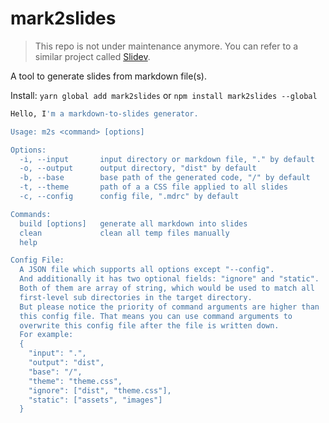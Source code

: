 # mark2slides

> This repo is not under maintenance anymore. You can refer to a similar project called [Slidev](https://sli.dev/).

A tool to generate slides from markdown file(s).

Install: `yarn global add mark2slides` or `npm install mark2slides --global`

``` bash
Hello, I'm a markdown-to-slides generator.

Usage: m2s <command> [options]

Options:
  -i, --input       input directory or markdown file, "." by default
  -o, --output      output directory, "dist" by default
  -b, --base        base path of the generated code, "/" by default
  -t, --theme       path of a a CSS file applied to all slides
  -c, --config      config file, ".mdrc" by default

Commands:
  build [options]   generate all markdown into slides
  clean             clean all temp files manually
  help

Config File:
  A JSON file which supports all options except "--config".
  And additionally it has two optional fields: "ignore" and "static".
  Both of them are array of string, which would be used to match all
  first-level sub directories in the target directory.
  But please notice the priority of command arguments are higher than
  this config file. That means you can use command arguments to
  overwrite this config file after the file is written down.
  For example:
  {
    "input": ".",
    "output": "dist",
    "base": "/",
    "theme": "theme.css",
    "ignore": ["dist", "theme.css"],
    "static": ["assets", "images"]
  }
```
